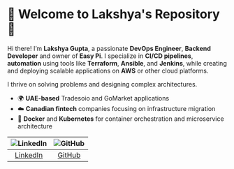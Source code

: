 # 🚀 Welcome to Lakshya's Repository 🌟

Hi there! I’m **Lakshya Gupta**, a passionate **DevOps Engineer**, **Backend Developer** and owner of **Easy Pi**. I specialize in **CI/CD pipelines**, **automation** using tools like **Terraform**, **Ansible**, and **Jenkins**, while creating and deploying scalable applications on **AWS** or other cloud platforms.

I thrive on solving problems and designing complex architectures.
- 🌍 **UAE-based** Tradesoio and GoMarket applications
- ☁️ **Canadian fintech** companies focusing on infrastructure migration
- 🐳 **Docker** and **Kubernetes** for container orchestration and microservice architecture

| ![LinkedIn](https://img.shields.io/badge/LinkedIn-%230077B5.svg?style=for-the-badge&logo=linkedin&logoColor=white) | ![GitHub](https://img.shields.io/badge/GitHub-%2312100E.svg?style=for-the-badge&logo=github&logoColor=white) |
|:-----------------------------------:|:------------------------------------:|
| [LinkedIn](https://www.linkedin.com/in/lakshya-gupta-291645252/) | [GitHub](https://github.com/lakshya404stc) |
